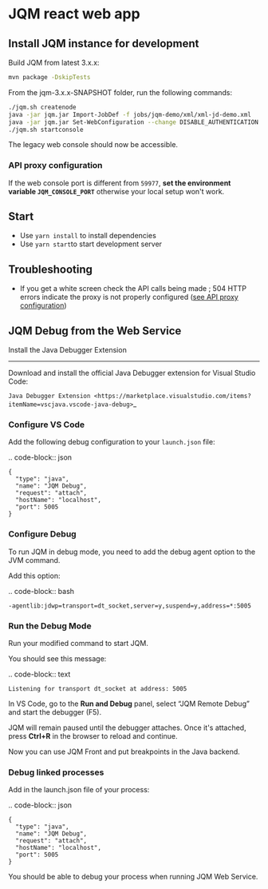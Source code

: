 # JQM react web app

## Install JQM instance for development

Build JQM from latest 3.x.x:

```bash
mvn package -DskipTests
```

From the jqm-3.x.x-SNAPSHOT folder, run the following commands:

```bash
./jqm.sh createnode
java -jar jqm.jar Import-JobDef -f jobs/jqm-demo/xml/xml-jd-demo.xml
java -jar jqm.jar Set-WebConfiguration --change DISABLE_AUTHENTICATION
./jqm.sh startconsole
```

The legacy web console should now be accessible.

### API proxy configuration

If the web console port is different from `59977`, **set the environment variable `JQM_CONSOLE_PORT`** otherwise your local setup won't work.

## Start

* Use `yarn install` to install dependencies
* Use `yarn start`to start development server

## Troubleshooting

* If you get a white screen check the API calls being made ; 504 HTTP errors indicate the proxy is not properly configured ([see API proxy configuration](#api-proxy-configuration))


## JQM Debug from the Web Service

Install the Java Debugger Extension
***********************************

Download and install the official Java Debugger extension for Visual Studio Code:

`Java Debugger Extension <https://marketplace.visualstudio.com/items?itemName=vscjava.vscode-java-debug>`_

### Configure VS Code

Add the following debug configuration to your ``launch.json`` file:

.. code-block:: json

    {
      "type": "java",
      "name": "JQM Debug",
      "request": "attach",
      "hostName": "localhost",
      "port": 5005
    }

### Configure Debug

To run JQM in debug mode, you need to add the debug agent option to the JVM command.

Add this option:

.. code-block:: bash

    -agentlib:jdwp=transport=dt_socket,server=y,suspend=y,address=*:5005

### Run the Debug Mode

Run your modified command to start JQM.

You should see this message:

.. code-block:: text

    Listening for transport dt_socket at address: 5005

In VS Code, go to the **Run and Debug** panel, select “JQM Remote Debug” and start the debugger (F5).

JQM will remain paused until the debugger attaches. Once it's attached, press **Ctrl+R** in the browser to reload and continue.

Now you can use JQM Front and put breakpoints in the Java backend.

### Debug linked processes

Add in the launch.json file of your process:

.. code-block:: json

    {
      "type": "java",
      "name": "JQM Debug",
      "request": "attach",
      "hostName": "localhost",
      "port": 5005
    }

You should be able to debug your process when running JQM Web Service.
